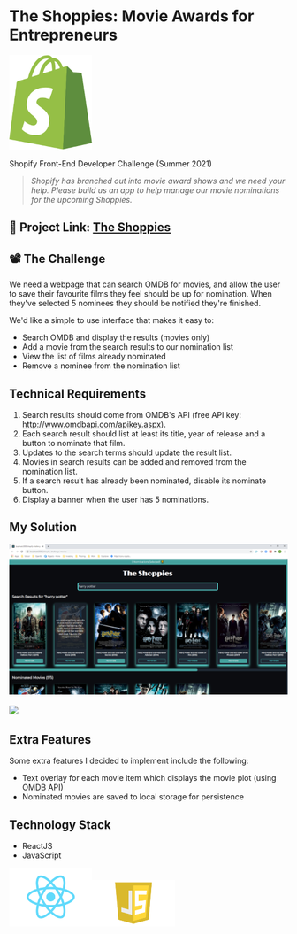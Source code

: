 # The Shoppies: Movie Awards for Entrepreneurs

<img src="./src/images/shopify-logo.png" width="150">

Shopify Front-End Developer Challenge (Summer 2021)

>_Shopify has branched out into movie award shows and we need your help. Please build us an app to help manage our movie nominations for the upcoming Shoppies._

## 🔗 Project Link: [The Shoppies](https://dlabbate.github.io/shopify-challenge-movies/)

## 📽️ The Challenge

We need a webpage that can search OMDB for movies, and allow the user to save their favourite films they feel should be up for nomination. When they've selected 5 nominees they should be notified they're finished.

We'd like a simple to use interface that makes it easy to:

- Search OMDB and display the results (movies only)
- Add a movie from the search results to our nomination list
- View the list of films already nominated
- Remove a nominee from the nomination list

## Technical Requirements

1. Search results should come from OMDB's API (free API key: http://www.omdbapi.com/apikey.aspx).
2. Each search result should list at least its title, year of release and a button to nominate that film.
3. Updates to the search terms should update the result list.
4. Movies in search results can be added and removed from the nomination list.
5. If a search result has already been nominated, disable its nominate button.
6. Display a banner when the user has 5 nominations.

## My Solution

<img src="./src/images/my-solution.png">
<br></br>
<img src="./src/images/harry-potter.gif">

## Extra Features

Some extra features I decided to implement include the following:

- Text overlay for each movie item which displays the movie plot (using OMDB API)
- Nominated movies are saved to local storage for persistence

## Technology Stack

- ReactJS
- JavaScript

<img src="./src/images/react-logo.png" width="150" alt="ReactJS"><img src="./src/images/javascript-logo.png" width="150" alt="JavaScript">

